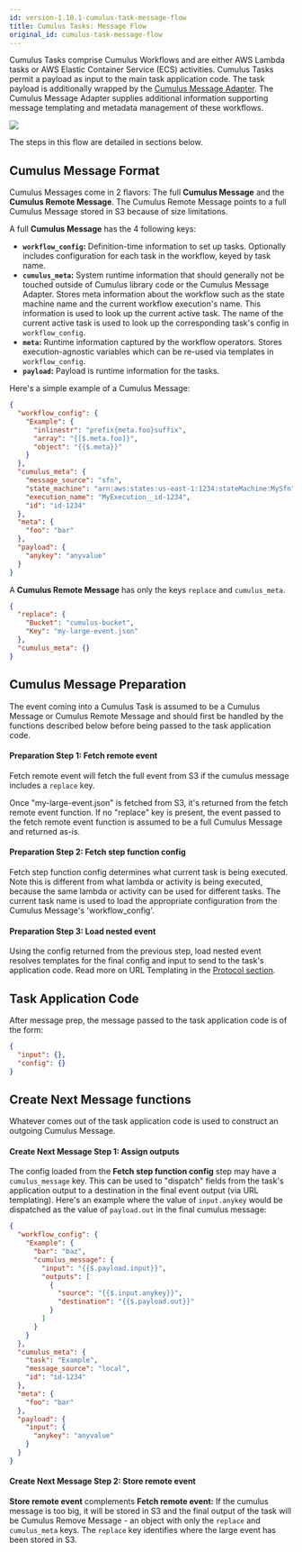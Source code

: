 ```yaml
---
id: version-1.10.1-cumulus-task-message-flow
title: Cumulus Tasks: Message Flow
original_id: cumulus-task-message-flow
---
```


Cumulus Tasks comprise Cumulus Workflows and are either AWS Lambda tasks or AWS Elastic Container Service (ECS) activities. Cumulus Tasks permit a payload as input to the main task application code. The task payload is additionally wrapped by the [Cumulus Message Adapter](https://github.com/nasa/cumulus-message-adapter). The Cumulus Message Adapter supplies additional information supporting message templating and metadata management of these workflows.

<img src="../assets/cumulus-task-message-flow.png">

The steps in this flow are detailed in sections below.

## Cumulus Message Format

Cumulus Messages come in 2 flavors: The full **Cumulus Message** and the **Cumulus Remote Message**. The Cumulus Remote Message points to a full Cumulus Message stored in S3 because of size limitations.

A full **Cumulus Message** has the 4 following keys:

* **`workflow_config`:** Definition-time information to set up tasks. Optionally includes configuration for each task in the workflow, keyed by task name.
* **`cumulus_meta`:** System runtime information that should generally not be touched outside of Cumulus library code or the Cumulus Message Adapter. Stores meta information about the workflow such as the state machine name and the current workflow execution's name. This information is used to look up the current active task. The name of the current active task is used to look up the corresponding task's config in `workflow_config`.
* **`meta`:** Runtime information captured by the workflow operators. Stores execution-agnostic variables which can be re-used via templates in `workflow_config`.
* **`payload`:** Payload is runtime information for the tasks.

Here's a simple example of a Cumulus Message:

```json
{
  "workflow_config": {
    "Example": {
      "inlinestr": "prefix{meta.foo}suffix",
      "array": "{[$.meta.foo]}",
      "object": "{{$.meta}}"
    }
  },
  "cumulus_meta": {
    "message_source": "sfn",
    "state_machine": "arn:aws:states:us-east-1:1234:stateMachine:MySfn",
    "execution_name": "MyExecution__id-1234",
    "id": "id-1234"
  },
  "meta": {
    "foo": "bar"
  },
  "payload": {
    "anykey": "anyvalue"
  }
}
```

A **Cumulus Remote Message** has only the keys `replace` and `cumulus_meta`.

```json
{
  "replace": {
    "Bucket": "cumulus-bucket",
    "Key": "my-large-event.json"
  },
  "cumulus_meta": {}
}
```

## Cumulus Message Preparation

The event coming into a Cumulus Task is assumed to be a Cumulus Message or Cumulus Remote Message and should first be handled by the functions described below before being passed to the task application code.

#### Preparation Step 1: Fetch remote event

Fetch remote event will fetch the full event from S3 if the cumulus message includes a `replace` key.

Once "my-large-event.json" is fetched from S3, it's returned from the fetch remote event function. If no "replace" key is present, the event passed to the fetch remote event function is assumed to be a full Cumulus Message and returned as-is.

#### Preparation Step 2: Fetch step function config

Fetch step function config determines what current task is being executed. Note this is different from what lambda or activity is being executed, because the same lambda or activity can be used for different tasks. The current task name is used to load the appropriate configuration from the Cumulus Message's 'workflow_config'.

#### Preparation Step 3: Load nested event

Using the config returned from the previous step, load nested event resolves templates for the final config and input to send to the task's application code. Read more on URL Templating in the [Protocol section](protocol.html#url-templating).

## Task Application Code

After message prep, the message passed to the task application code is of the form:

```json
{
  "input": {},
  "config": {}
}
```


## Create Next Message functions

Whatever comes out of the task application code is used to construct an outgoing Cumulus Message.

#### Create Next Message Step 1: Assign outputs

The config loaded from the **Fetch step function config** step may have a `cumulus_message` key. This can be used to "dispatch" fields from the task's application output to a destination in the final event output (via URL templating). Here's an example where the value of `input.anykey` would be dispatched as the value of `payload.out` in the final cumulus message:

```json
{
  "workflow_config": {
    "Example": {
      "bar": "baz",
      "cumulus_message": {
        "input": "{{$.payload.input}}",
        "outputs": [
          {
            "source": "{{$.input.anykey}}",
            "destination": "{{$.payload.out}}"
          }
        ]
      }
    }
  },
  "cumulus_meta": {
    "task": "Example",
    "message_source": "local",
    "id": "id-1234"
  },
  "meta": {
    "foo": "bar"
  },
  "payload": {
    "input": {
      "anykey": "anyvalue"
    }
  }
}
```

#### Create Next Message Step 2: Store remote event

**Store remote event** complements **Fetch remote event:** If the cumulus message is too big, it will be stored in S3 and the final output of the task will be Cumulus Remove Message - an object with only the `replace` and `cumulus_meta` keys. The `replace` key identifies where the large event has been stored in S3.


